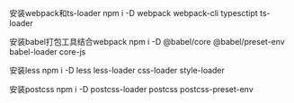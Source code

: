
安装webpack和ts-loader
npm i -D webpack webpack-cli typesctipt ts-loader

安装babel打包工具结合webpack
npm i -D @babel/core @babel/preset-env babel-loader core-js


安装less
npm i -D less less-loader css-loader style-loader

安装postcss
npm i -D postcss-loader postcss postcss-preset-env

